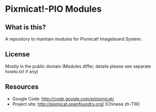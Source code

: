 Pixmicat!-PIO Modules
========

What is this?
-------------

A repository to maintain modules for Pixmicat! Imageboard System.


License
-------

Mostly in the public domain
(Modules differ, details please see separate howto.txt if any)


Resources
---------

- Google Code: http://code.google.com/p/pixmicat/
- Project site: http://pixmicat.openfoundry.org/ (Chinese zh-TW)
